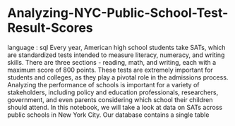 # Analyzing-NYC-Public-School-Test-Result-Scores
language : sql
Every year, American high school students take SATs, which are standardized tests intended to measure literacy, numeracy, and writing skills. There are three sections - reading, math, and writing, each with a maximum score of 800 points. These tests are extremely important for students and colleges, as they play a pivotal role in the admissions process.  Analyzing the performance of schools is important for a variety of stakeholders, including policy and education professionals, researchers, government, and even parents considering which school their children should attend.  In this notebook, we will take a look at data on SATs across public schools in New York City. Our database contains a single table
